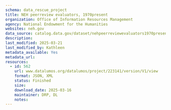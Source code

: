 ```yaml
---
schema: data_rescue_project 
title: NEH peerreview evaluators, 1970present
organization: Office of Information Resources Management
agency: National Endowment for the Humanities
websites: neh.gov
data_source: catalog.data.gov/dataset/nehpeerreviewevaluators1970present
description: 
last_modified: 2025-03-21
last_modified_by: Kathleen
metadata_available: Yes
metadata_url: 
resources:
  - id: 562
    url: www.datalumos.org/datalumos/project/223141/version/V1/view
    format: JSON, XML
    status: Finished
    size: 
    download_date: 2025-03-16
    maintainer: DRP, DL
    notes: 
---
```


